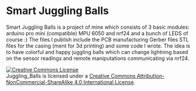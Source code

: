 # Smart Juggling Balls
Smart Juggling Balls is a project of mine which consists of 3 basic modules: 
arduino pro mini (compatible) MPU 6050 and nrf24
and a bunch of LEDS of course :)
The files I publish include the PCB manufacturing Gerber files
STL files for the casing (ment for 3d printing)
and some code I wrote.
The idea is to have colorful and happy juggling balls which can change lightning based on the sensor readings 
and remote maniputations communicating via nrf24.

<a rel="license" href="http://creativecommons.org/licenses/by-nc-sa/4.0/"><img alt="Creative Commons License" style="border-width:0" src="https://i.creativecommons.org/l/by-nc-sa/4.0/88x31.png" /></a><br /><span xmlns:dct="http://purl.org/dc/terms/" property="dct:title">Juggling_Balls</span> is licensed under a <a rel="license" href="http://creativecommons.org/licenses/by-nc-sa/4.0/">Creative Commons Attribution-NonCommercial-ShareAlike 4.0 International License</a>.
